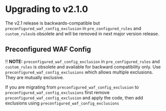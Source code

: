 # Upgrading to v2.1.0

The v2.1 release is backwards-compatible but `preconfigured_waf_config_exclusion` in `pre_configured_rules` and `custom_rules`is obsolete and will be removed in next major version release.

## Preconfigured WAF Config
:bangbang: **NOTE:** `preconfigured_waf_config_exclusion` in `pre_configured_rules` and `custom_rules` is obsolete and available for backward compatibility only. Use `preconfigured_waf_config_exclusions` which allows multiple exclusions. They are mutually exclusive.

If you are migrating from `preconfigured_waf_config_exclusion` to `preconfigured_waf_config_exclusions` first remove `preconfigured_waf_config_exclusion` and apply the code, then add exclusions using `preconfigured_waf_config_exclusions`
